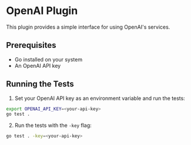 # OpenAI Plugin

This plugin provides a simple interface for using OpenAI's services.

## Prerequisites

- Go installed on your system
- An OpenAI API key

## Running the Tests

1. Set your OpenAI API key as an environment variable and run the tests:

```bash
export OPENAI_API_KEY=<your-api-key>
go test .
```

2. Run the tests with the `-key` flag:

```bash
go test . -key=<your-api-key>
```
